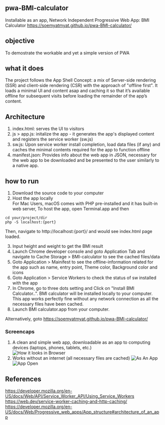 ## pwa-BMI-calculator
Installable as an app, Network Independent Progressive Web App: BMI Calculator 
https://soemyatmyat.github.io/pwa-BMI-calculator/

## objective
To demostrate the workable and yet a simple version of PWA

## what it does
The project follows the App Shell Concept: a mix of Server-side rendering (SSR) and client-side rendering (CSR) with the approach of "offline first".
It loads a minimal UI and content asap and caching it so that it’s available offline for subsequent visits before loading the remainder of the app’s content.

## Architecture
1. index.html: serves the UI to visitors 
2. js > app.js: initalize the app - it generates the app's displayed content and registers the service worker (sw.js)
3. sw.js: Upon service worker install completion, load data files (if any) and caches the minimal contents required for the app to function offline
4. manifest.json: Provides info about the web app in JSON, necessary for the web app to be downloaded and be presented to the user similarly to a native app.

## how to run 
1. Download the source code to your computer
2. Host the app locally<br>
For Mac Users, macOS comes with PHP pre-installed and it has built-in web server, To host the app, open Terminal.app and then 
```
cd your/project/dir
php -S localhost:{port}
```
Then, navigate to http://localhost:{port}/ and would see index.html page loaded. <br>

3. Input height and weight to get the BMI result
4. Launch Chrome developer console and goto Application Tab and navigate to Cache Storage > BMI-calculator to see the cached files/data
5. Goto Application > Mainifest to see the offline-information related for the app such as name, entry point, Theme color, Background color and icons
6. Goto Application > Service Workers to check the status of sw installed with the app
7. In Chrome, go to three dots setting and Click on "Install BMI Calculator..". BMI calculator will be installed locally to your computer. <br>
This app works perfectly fine without any network connection as all the necessary files have been cached.
8. Launch BMI calculator.app from your computer. 

Alternatively, goto https://soemyatmyat.github.io/pwa-BMI-calculator/

### Screencaps

1. A clean and simple web app, downloadable as an app to computing devices (laptops, phones, tablets, etc.)<br/>
![How it looks in Browser](https://github.com/soemyatmyat/pwa-BIM-calculator/blob/master/OnChromeBrowser.png?raw=true)
2. Works without an internet (all necessary files are cached) 
![As An App](https://github.com/soemyatmyat/pwa-BIM-calculator/blob/master/AppMacOS.png?raw=true)<br/>
![App Open](https://github.com/soemyatmyat/pwa-BIM-calculator/blob/master/OnInstallableApp.png?raw=true)


## References
https://developer.mozilla.org/en-US/docs/Web/API/Service_Worker_API/Using_Service_Workers<Br>
https://web.dev/service-worker-caching-and-http-caching/<br>
https://developer.mozilla.org/en-US/docs/Web/Progressive_web_apps/App_structure#architecture_of_an_app



